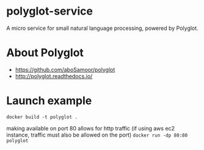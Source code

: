 # polyglot-service
A micro service for small natural language processing, powered by Polyglot.

# About Polyglot
- https://github.com/aboSamoor/polyglot
- http://polyglot.readthedocs.io/

# Launch example

`docker build -t polyglot .`

making available on port 80 allows for http traffic
(if using aws ec2 instance, traffic must also be allowed on the port)
`docker run -dp 80:80 polyglot`


